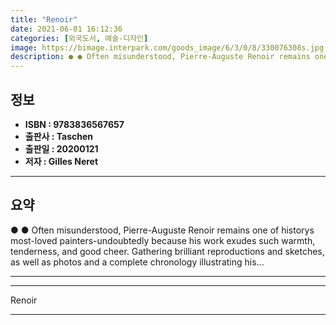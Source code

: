 ```yaml
---
title: "Renoir"
date: 2021-06-01 16:12:36
categories: [외국도서, 예술-디자인]
image: https://bimage.interpark.com/goods_image/6/3/0/8/330076308s.jpg
description: ● ● Often misunderstood, Pierre-Auguste Renoir remains one of historys most-loved painters-undoubtedly because his work exudes such warmth, tenderness, and go
---
```


## **정보**

- **ISBN : 9783836567657**
- **출판사 : Taschen**
- **출판일 : 20200121**
- **저자 : Gilles Neret**

------



## **요약**

●  ●  Often misunderstood, Pierre-Auguste Renoir remains one of historys most-loved painters-undoubtedly because his work exudes such warmth, tenderness, and good cheer. Gathering brilliant reproductions and sketches, as well as photos and a complete chronology illustrating his... 

------



------


Renoir 

------


